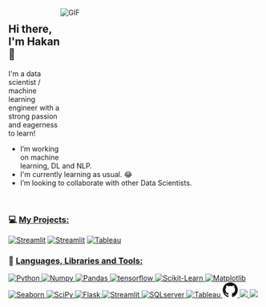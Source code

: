 <img align="right" alt="GIF" src="https://github.com/abhisheknaiidu/abhisheknaiidu/blob/master/code.gif?raw=true" width="400" height="300" />

## Hi there, I'm Hakan 👋
I'm a data scientist / machine learning engineer with a strong passion and eagerness to learn!
- I’m working on machine learning, DL and NLP.
- I'm currently learning as usual. 😂
- I’m looking to collaborate with other Data Scientists.
<br />

### 💻 <ins>My Projects:<ins>

[<img alt="Streamlit" src="https://avatars.githubusercontent.com/u/45109972?s=80&v=4"/>](https://share.streamlit.io/challenger-hkn/mldeployments_streamlit/main/Employees_Churn_up_HR/app.py/) [<img alt="Streamlit" src="https://avatars.githubusercontent.com/u/45109972?s=80&v=4"/>](http://44.203.72.181:8501/) [<img alt="Tableau" src="https://www.tableau.com/sites/default/files/pages/tableaulogo_highres.png" height="40"/>](https://public.tableau.com/app/profile/hakan3390/viz/Covid-19Analysis_son/Dashboard/)

### 🔧 <ins>Languages, Libraries and Tools:<ins>
<a href="#" target="_blank"> <img src="https://logos-world.net/wp-content/uploads/2021/10/Python-Logo.png" alt="Python" height="65"/> </a>
<a href="#" target="_blank"> <img src="https://user-images.githubusercontent.com/67586773/105040771-43887300-5a88-11eb-9f01-bee100b9ef22.png" alt="Numpy" height="50"/> </a>
<a href="#" target="_blank"> <img src="https://upload.wikimedia.org/wikipedia/commons/thumb/e/ed/Pandas_logo.svg/2560px-Pandas_logo.svg.png" alt="Pandas" height="50"/> </a>
<a href="#" target="_blank"> <img src="https://cdn.jsdelivr.net/npm/simple-icons@3.12.2/icons/tensorflow.svg" alt="tensorflow" height="50"/>
<a href="#" target="_blank"> <img src="https://upload.wikimedia.org/wikipedia/commons/thumb/0/05/Scikit_learn_logo_small.svg/1200px-Scikit_learn_logo_small.svg.png" alt="Scikit-Learn" height="40"/> 
<a href="#" target="_blank"> <img src="https://matplotlib.org/stable/_static/logo_light.svg" alt="Matplotlib" height="40" width="140px"/> </a>
<a href="#" target="_blank"> <img src="https://seaborn.pydata.org/_static/logo-wide-lightbg.svg" alt="Seaborn" height="40"/> </a>
<a href="#" target="_blank"> <img src="https://www.fullstackpython.com/img/logos/scipy.png" alt="SciPy" height="40"/> </a>
<a href="#" target="_blank"> <img src="https://miro.medium.com/v2/resize:fit:640/format:webp/1*0G5zu7CnXdMT9pGbYUTQLQ.png" alt="Flask" height="50"/> </a>
<a href="#" target="_blank"> <img src="https://res.cloudinary.com/dyd911kmh/image/upload/v1640050215/image27_frqkzv.png" alt="Streamlit" height="60"/> </a>
<a href="#" target="_blank"> <img src="https://res.cloudinary.com/hevo/image/upload/c_scale,w_448,h_164/f_auto,q_auto/v1685968410/hevo-learn-1/SQL-Server-Data-Tools-SQL-Server-Logo.png?_i=AA" alt="SQLserver" height="50"/> </a>
<a href="#" target="_blank"> <img src="https://www.tableau.com/sites/default/files/pages/tableaulogo_highres.png" alt="Tableau" height="40"/> </a>
<a href="#" target="_blank"> <img src="https://raw.githubusercontent.com/github/explore/78df643247d429f6cc873026c0622819ad797942/topics/github/github.png" alt="gitHub" height="30"/> </a>
<a href="#" target="_blank"> <img src="https://img.shields.io/badge/jira-1e90ff.svg?&style=for-the-badge&logo=jira&logoColor=white" height="30"/> </a> 
<a href="#" target="_blank"> <img src="https://upload.wikimedia.org/wikipedia/commons/thumb/b/b9/Slack_Technologies_Logo.svg/1280px-Slack_Technologies_Logo.svg.png" height="25"/> </a>

<!--<img align="left" alt="PYTHON" width="60px" src="https://raw.githubusercontent.com/github/explore/80688e429a7d4ef2fca1e82350fe8e3517d3494d/topics/python/python.png" />-->
